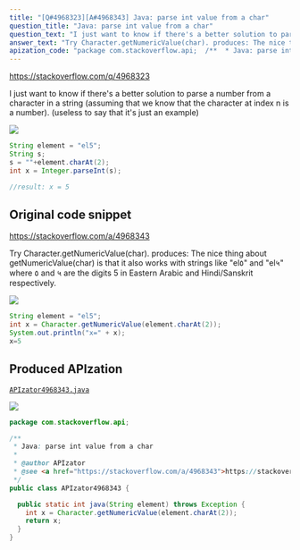 ```yaml
---
title: "[Q#4968323][A#4968343] Java: parse int value from a char"
question_title: "Java: parse int value from a char"
question_text: "I just want to know if there's a better solution to parse a number from a character in a string (assuming that we know that the character at index n is a number). (useless to say that it's just an example)"
answer_text: "Try Character.getNumericValue(char). produces: The nice thing about getNumericValue(char) is that it also works with strings like \"el٥\" and \"el५\" where ٥ and ५ are the digits 5 in Eastern Arabic and Hindi/Sanskrit respectively."
apization_code: "package com.stackoverflow.api;  /**  * Java: parse int value from a char  *  * @author APIzator  * @see <a href=\"https://stackoverflow.com/a/4968343\">https://stackoverflow.com/a/4968343</a>  */ public class APIzator4968343 {    public static int java(String element) throws Exception {     int x = Character.getNumericValue(element.charAt(2));     return x;   } }"
---
```


https://stackoverflow.com/q/4968323

I just want to know if there&#x27;s a better solution to parse a number from a character in a string (assuming that we know that the character at index n is a number).
(useless to say that it&#x27;s just an example)


<div class="code-logo"><img src="/stackoverflow.png" /></div>

```java
String element = "el5";
String s;
s = ""+element.charAt(2);
int x = Integer.parseInt(s);

//result: x = 5
```


## Original code snippet

https://stackoverflow.com/a/4968343

Try Character.getNumericValue(char).
produces:
The nice thing about getNumericValue(char) is that it also works with strings like &quot;el٥&quot; and &quot;el५&quot; where ٥ and ५ are the digits 5 in Eastern Arabic and Hindi/Sanskrit respectively.

<div class="code-logo"><img src="/stackoverflow.png" /></div>

```java
String element = "el5";
int x = Character.getNumericValue(element.charAt(2));
System.out.println("x=" + x);
x=5
```

## Produced APIzation

[`APIzator4968343.java`](https://github.com/pasqualesalza/apization-temp/raw/main/data/search/APIzator4968343.java)

<div class="code-logo"><img src="/apizator.png" /></div>

```java
package com.stackoverflow.api;

/**
 * Java: parse int value from a char
 *
 * @author APIzator
 * @see <a href="https://stackoverflow.com/a/4968343">https://stackoverflow.com/a/4968343</a>
 */
public class APIzator4968343 {

  public static int java(String element) throws Exception {
    int x = Character.getNumericValue(element.charAt(2));
    return x;
  }
}

```